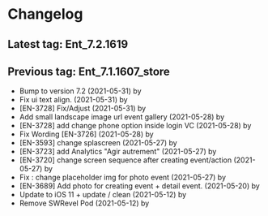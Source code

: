# Changelog
## Latest tag: Ent_7.2.1619
## Previous tag: Ent_7.1.1607_store
* Bump to version 7.2 (2021-05-31) by <Jr>
* Fix ui text align. (2021-05-31) by <Jr>
* [EN-3728] Fix/Adjust (2021-05-31) by <Jr>
* Add small landscape image url event gallery (2021-05-28) by <Jr>
* [EN-3728] add change phone option inside login VC (2021-05-28) by <Jr>
* Fix Wording [EN-3726] (2021-05-28) by <Jr>
* [EN-3593] change splascreen (2021-05-27) by <Jr>
* [EN-3723] add Analytics "Agir autrement" (2021-05-27) by <Jr>
* [EN-3720] change screen sequence after creating event/action (2021-05-27) by <Jr>
* Fix : change placeholder img for photo event (2021-05-27) by <Jr>
* [EN-3689] Add photo for creating event + detail event. (2021-05-20) by <Jr>
* Update to iOS 11 + update / clean (2021-05-12) by <Jr>
* Remove SWRevel Pod (2021-05-12) by <Jr>

